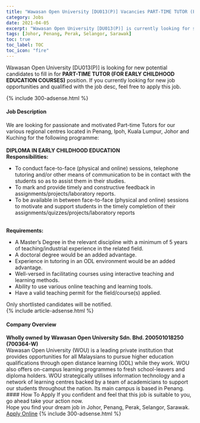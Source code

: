 ```yaml
---
title: "Wawasan Open University [DU013(P)] Vacancies PART-TIME TUTOR (FOR EARLY CHILDHOOD EDUCATION COURSES)" 
category: Jobs 
date: 2021-04-05 
excerpt: "Wawasan Open University [DU013(P)] is currently looking for suitable person to fill in the PART-TIME TUTOR (FOR EARLY CHILDHOOD EDUCATION COURSES) which based in Johor, Penang, Perak, Selangor, Sarawak" 
tags: [Johor, Penang, Perak, Selangor, Sarawak] 
toc: true 
toc_label: TOC 
toc_icon: "fire" 
--- 
```


<p>Wawasan Open University [DU013(P)] is looking for new potential candidates to fill in for <b>PART-TIME TUTOR (FOR EARLY CHILDHOOD EDUCATION COURSES)</b> position. If you currently looking for new job opportunities and qualified with the job desc, feel free to apply this job.
</p>{% include 300-adsense.html %} 
<div><div><h4>Job Description</h4></div><div><div><span><div><div>We are looking for passionate and motivated Part-time Tutors for our various regional centres located in Penang, Ipoh, Kuala Lumpur, Johor and Kuching for the following programme:</div><div><br><strong>DIPLOMA IN EARLY CHILDHOOD EDUCATION</strong></div><div><strong>Responsibilities:</strong></div><ul><li>To conduct face-to-face (physical and online) sessions, telephone tutoring and/or other means of communication to be in contact with the students so as to assist them in their studies.</li><li>To mark and provide timely and constructive feedback in assignments/projects/laboratory reports.</li><li>To be available in between face-to-face (physical and online) sessions to motivate and support students in the timely completion of their assignments/quizzes/projects/laboratory reports</li></ul><div><br><strong>Requirements:</strong></div><ul><li>A Master&#8217;s Degree in the relevant discipline with a minimum of 5 years of teaching/industrial experience in the related field.</li><li>A doctoral degree would be an added advantage.</li><li>Experience in tutoring in an ODL environment would be an added advantage.</li><li>Well-versed in facilitating courses using interactive teaching and learning methods.</li><li>Ability to use various online teaching and learning tools.</li><li>Have a valid teaching permit for the field/course(s) applied.</li></ul><div>Only shortlisted candidates will be notified.</div></div></span></div></div></div> 
{% include article-adsense.html %} 
<div><div><h4>Company Overview</h4></div><div><div><span><div><div>
<strong>Wholly owned by Wawasan Open University Sdn. Bhd. 200501018250 (700364-W)</strong></div>
<div>
	Wawasan Open University (WOU) is a leading private institution that provides opportunities for all Malaysians to pursue higher education qualifications through open distance learning (ODL) while they work. WOU also offers on-campus learning programmes to fresh school-leavers and diploma holders. WOU strategically utilises information technology and a network of learning centres backed by a team of academicians to support our students throughout the nation. Its main campus is based in Penang.</div></div></span></div></div></div> 
#### How To Apply 
If you confident and feel that this job is suitable to you, go ahead take your action now. <br/> 
Hope you find your dream job in Johor, Penang, Perak, Selangor, Sarawak. <br/> 
<a href="https://www.jobstreet.com.my/en/job/part-time-tutor-for-early-childhood-education-courses-4525210?jobId=jobstreet-my-job-4525210&" class="btn btn--info" target="_blank" rel="nofollow noopenner">Apply Online</a> 
{% include 300-adsense.html %} 